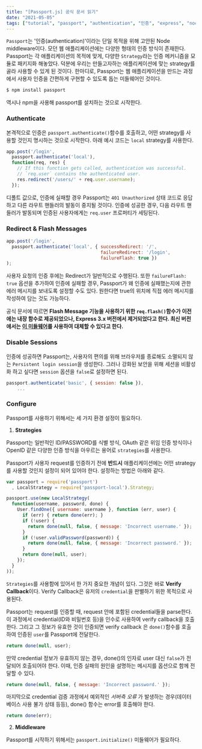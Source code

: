 ```yaml
---
title: "[Passport.js] 공식 문서 읽기"
date: "2021-05-05"
tags: ["tutorial", "passport", "authentication", "인증", "express", "nodejs"]
---
```

```Passport```는 '인증(authentication)'이라는 단일 목적을 위해 고안된 Node middleware이다. 모던 웹 애플리케이션에는 다양한 형태의 인증 방식이 존재한다. Passport는 각 애플리케이션의 목적에 맞게, 다양한 ```Strategy```라는 인증 메커니즘을 모듈로 패키지화 해놓았다. 덕분에 우리는 만들고자하는 애플리케이션에 맞는 strategy를 골라 사용할 수 있게 된 것이다. 한마디로, Passport는 웹 애플리케이션을 만드는 과정에서 사용자 인증을 간편하게 구현할 수 있도록 돕는 미들웨어인 것이다.

```javascript
$ npm install passport
```

역시나 npm을 사용해 passport를 설치하는 것으로 시작한다.



### Authenticate

본격적으로 인증은 ```passport.authenticate()```함수를 호출하고, 어떤 strategy를 사용할 것인지 명시하는 것으로 시작한다. 아래 예시 코드는 ```local``` strategy를 사용한다.

```javascript
app.post('/login',
  passport.authenticate('local'),
  function(req, res) {
    // If this function gets called, authentication was successful.
    // `req.user` contains the authenticated user.
    res.redirect('/users/' + req.user.username);
  });
```

디폴트 값으로, 인증에 실패할 경우 Passport는 ```401 Unauthorized``` 상태 코드로 응답하고 다른 라우트 핸들러의 발동이 중지될 것이다. 인증에 성공한 경우, 다음 라우트 핸들러가 발동되며 인증된 사용자에게는 ```req.user``` 프로퍼티가 세팅된다.



### Redirect & Flash Messages

```javascript
app.post('/login',
  passport.authenticate('local', { successRedirect: '/',
                                   failureRedirect: '/login',
                                   failureFlash: true })
);
```

사용자 요청의 인증 후에는 Redirect가 일반적으로 수행된다. 또한 ```failureFlash: true``` 옵션을 추가하여 인증에 실패할 경우, Passport가 왜 인증에 실패했는지에 관한 에러 메시지를 보내도록 설정할 수도 있다. 원한다면 true의 위치에 직접 에러 메시지를 작성하여 담는 것도 가능하다. 

공식 문서에 따르면 **Flash Message 기능을 사용하기 위한 ```req.flash()```함수가 이전에는 내장 함수로 제공되었으나, Express 3.x 버전에서 제거되었다고 한다. 최신 버전에서는 [이 미들웨어](https://github.com/jaredhanson/connect-flash)를 사용하여 대체할 수 있다고 한다.**



### Disable Sessions

인증에 성공하면 Passport는, 사용자의 편의를 위해 브라우저를 종료해도 소멸되지 않는 ```Persistent login session```을 생성한다. 그러나 강화된 보안을 위해 세션을 비활성화 하고 싶다면 ```session``` 옵션을 ```false```로 설정하면 된다.

```javascript
passport.authenticate('basic', { session: false }),
    ...
```



### Configure

Passport를 사용하기 위해서는 세 가지 환경 설정이 필요하다.

1. **Strategies**

Passport는 일반적인 ID/PASSWORD를 식별 방식, OAuth 같은 위임 인증 방식이나 OpenID 같은 다양한 인증 방식을 아우르는 용어로 ```strategies```를 사용한다. 

Passport가 사용자 request를 인증하기 전에 **반드시** 애플리케이션에는 어떤 strategy를 사용할 것인지 설정이 되어 있어야 한다. 설정하는 방법은 아래와 같다.

```javascript
var passport = require('passport')
  , LocalStrategy = require('passport-local').Strategy;

passport.use(new LocalStrategy(
  function(username, password, done) {
    User.findOne({ username: username }, function (err, user) {
      if (err) { return done(err); }
      if (!user) {
        return done(null, false, { message: 'Incorrect username.' });
      }
      if (!user.validPassword(password)) {
        return done(null, false, { message: 'Incorrect password.' });
      }
      return done(null, user);
    });
  }
));
```



```Strategies```를 사용함에 있어서 한 가지 중요한 개념이 있다. 그것은 바로 **Verify Callback**이다. Verify Callback은 유저의 ```credential```을 판별하기 위한 목적으로 사용된다.

Passport는 request를 인증할 때, request 안에 포함된 credential들을 parse한다. 이 과정에서 credential(ID와 비밀번호 등)을 인수로 사용하여 verify callback을 호출한다. 그리고 그 정보가 유효한 것이 인증되면 verify callback 은 ```done()```함수를 호출하여 인증된 ```user```를 Passport에 전달한다.

```javascript
return done(null, user);
```

만약 credential 정보가 유효하지 않는 경우, done()의 인자로 user 대신 ```false```가 전달되어 호출되어야 한다. 이때, 인증 실패의 원인을 설명하는 메시지를 옵션으로 함께 전달할 수 있다.

```javascript
return done(null, false, { message: 'Incorrect password.' });
```

마지막으로 credential 검증 과정에서 예외적인 *서버측 오류* 가 발생하는 경우(데이터베이스 사용 불가 상태 등등), done() 함수는 error를 호출해야 한다.

```javascript
return done(err);
```



2. **Middleware**

Passport를 시작하기 위해서는 ```passport.initialize()``` 미들웨어가 필요하다.